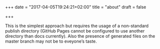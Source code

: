 +++
date = "2017-04-05T19:24:21+02:00"
title = "about"
draft = false

+++

This is the simplest approach but requires the usage of a non-standard publish directory (GitHub Pages cannot be configured to use another directory than docs currently). Also the presence of generated files on the master branch may not be to eveyone’s taste.